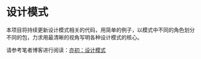 # 设计模式

本项目将持续更新设计模式相关的代码，用简单的例子，以模式中不同的角色划分不同的包，力求用最清晰的视角写明各种设计模式的核心。

请参考笔者博客进行阅读：[亦初：设计模式](https://deleter-d.github.io/categories/设计模式/)
